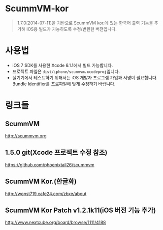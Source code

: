 ScummVM-kor
===========

>1.7.0(2014-07-11)을 기반으로 ScummVM kor.에 있는 한국어 출력 기능을 추가해 iOS용 빌드가 가능하도록 수정/변환한 버전입니다.

# 사용법
+ iOS 7 SDK를 사용한 Xcode 6.1.1에서 빌드 가능합니다.
+ 프로젝트 파일은 `dist/iphone/scummvm.xcodeproj`입니다.
+ 실기기에서 테스트하기 위해서는 iOS 개발자 프로그램 가입과 서명이 필요합니다. Bundle Identifier를 프로파일에 맞게 수정하기 바랍니다.

# 링크들
## ScummVM
http://scummvm.org
## 1.5.0 git(Xcode 프로젝트 수정 참조)
https://github.com/phoenixtail26/scummvm
## ScummVM Kor.(한글화)
http://wonst719.cafe24.com/zbxe/about
## ScummVM Kor Patch v1.2.1k11(iOS 버전 기능 추가)
http://www.nextcube.org/board/browse/1111/4188
